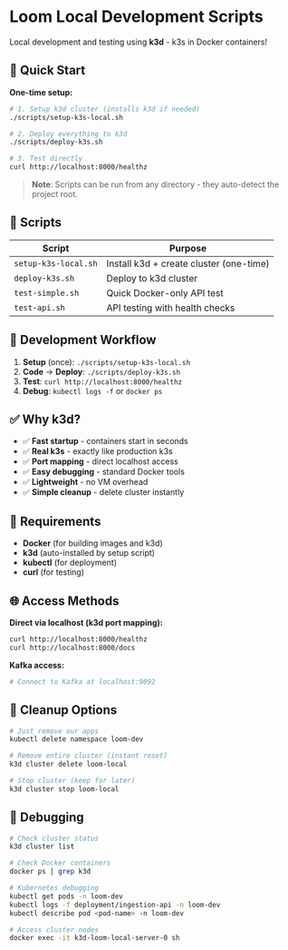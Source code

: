 # Loom Local Development Scripts

Local development and testing using **k3d** - k3s in Docker containers!

## 🚀 Quick Start

**One-time setup:**
```bash
# 1. Setup k3d cluster (installs k3d if needed)
./scripts/setup-k3s-local.sh

# 2. Deploy everything to k3d
./scripts/deploy-k3s.sh

# 3. Test directly
curl http://localhost:8000/healthz
```

> **Note**: Scripts can be run from any directory - they auto-detect the project root.

## 📁 Scripts

| Script | Purpose |
|--------|---------|
| `setup-k3s-local.sh` | Install k3d + create cluster (one-time) |
| `deploy-k3s.sh` | Deploy to k3d cluster |
| `test-simple.sh` | Quick Docker-only API test |
| `test-api.sh` | API testing with health checks |

## 🎯 Development Workflow

1. **Setup** (once): `./scripts/setup-k3s-local.sh`
2. **Code** → **Deploy**: `./scripts/deploy-k3s.sh`
3. **Test**: `curl http://localhost:8000/healthz`
4. **Debug**: `kubectl logs -f` or `docker ps`

## ✅ Why k3d?

- ✅ **Fast startup** - containers start in seconds
- ✅ **Real k3s** - exactly like production k3s
- ✅ **Port mapping** - direct localhost access
- ✅ **Easy debugging** - standard Docker tools
- ✅ **Lightweight** - no VM overhead
- ✅ **Simple cleanup** - delete cluster instantly

## 🔧 Requirements

- **Docker** (for building images and k3d)
- **k3d** (auto-installed by setup script)
- **kubectl** (for deployment)
- **curl** (for testing)

## 🌐 Access Methods

**Direct via localhost (k3d port mapping):**
```bash
curl http://localhost:8000/healthz
curl http://localhost:8000/docs
```

**Kafka access:**
```bash
# Connect to Kafka at localhost:9092
```

## 🧹 Cleanup Options

```bash
# Just remove our apps
kubectl delete namespace loom-dev

# Remove entire cluster (instant reset)
k3d cluster delete loom-local

# Stop cluster (keep for later)
k3d cluster stop loom-local
```

## 🐞 Debugging

```bash
# Check cluster status
k3d cluster list

# Check Docker containers
docker ps | grep k3d

# Kubernetes debugging
kubectl get pods -n loom-dev
kubectl logs -f deployment/ingestion-api -n loom-dev
kubectl describe pod <pod-name> -n loom-dev

# Access cluster nodes
docker exec -it k3d-loom-local-server-0 sh
``` 